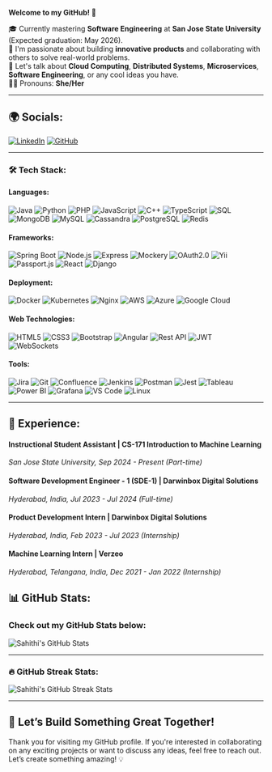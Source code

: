 **Welcome to my GitHub! 👋**

🎓 Currently mastering **Software Engineering** at **San Jose State University** (Expected graduation: May 2026).  
🤝 I'm passionate about building **innovative products** and collaborating with others to solve real-world problems.  
💬 Let's talk about **Cloud Computing**, **Distributed Systems**, **Microservices**, **Software Engineering**, or any cool ideas you have.  
👩‍💻 Pronouns: **She/Her**

---

## 🌍 **Socials:**

[![LinkedIn](https://img.shields.io/badge/LinkedIn-%230077B5?style=flat&logo=linkedin&logoColor=white)](https://www.linkedin.com/in/sahithichikkela/)
[![GitHub](https://img.shields.io/badge/GitHub-%23121011?style=flat&logo=github&logoColor=white)](https://github.com/sahithichikkela)

---

### 🛠️ **Tech Stack:**

#### **Languages:**
![Java](https://img.shields.io/badge/Java-%23E34F26?style=flat&logo=java&logoColor=white)  ![Python](https://img.shields.io/badge/Python-%233776AB?style=flat&logo=python&logoColor=white)  ![PHP](https://img.shields.io/badge/PHP-%23777BB4?style=flat&logo=php&logoColor=white)  ![JavaScript](https://img.shields.io/badge/JavaScript-%23F7DF1E?style=flat&logo=javascript&logoColor=black)  ![C++](https://img.shields.io/badge/C%2B%2B-%2300599C?style=flat&logo=c%2B%2B&logoColor=white)  ![TypeScript](https://img.shields.io/badge/TypeScript-%23007ACC?style=flat&logo=typescript&logoColor=white)  ![SQL](https://img.shields.io/badge/SQL-%23000?style=flat&logo=database&logoColor=white)![MongoDB](https://img.shields.io/badge/MongoDB-%2347A248?style=flat&logo=mongodb&logoColor=white)  ![MySQL](https://img.shields.io/badge/MySQL-%2300f?style=flat&logo=mysql&logoColor=white)  ![Cassandra](https://img.shields.io/badge/Cassandra-%23F8E300?style=flat&logo=apache-cassandra&logoColor=black)  ![PostgreSQL](https://img.shields.io/badge/PostgreSQL-%2331575C?style=flat&logo=postgresql&logoColor=white)  ![Redis](https://img.shields.io/badge/Redis-%23DC382D?style=flat&logo=redis&logoColor=white)

#### **Frameworks:**
![Spring Boot](https://img.shields.io/badge/Spring%20Boot-%236DB33F?style=flat&logo=springboot&logoColor=white)  ![Node.js](https://img.shields.io/badge/Node.js-%23339933?style=flat&logo=node.js&logoColor=white)  ![Express](https://img.shields.io/badge/Express-%23404d59?style=flat&logo=express&logoColor=white)  ![Mockery](https://img.shields.io/badge/Mockery-%2317a1e8?style=flat&logo=mockery&logoColor=white)  ![OAuth2.0](https://img.shields.io/badge/OAuth2.0-%23C13584?style=flat&logo=oauth&logoColor=white)  ![Yii](https://img.shields.io/badge/Yii-%23800000?style=flat&logo=Yii&logoColor=white)  ![Passport.js](https://img.shields.io/badge/Passport.js-%233E8E41?style=flat&logo=passport&logoColor=white)  ![React](https://img.shields.io/badge/React-%2361DAFB?style=flat&logo=react&logoColor=white)  ![Django](https://img.shields.io/badge/Django-%23092E20?style=flat&logo=django&logoColor=white)

#### **Deployment:**
![Docker](https://img.shields.io/badge/Docker-%232496ED?style=flat&logo=docker&logoColor=white)  ![Kubernetes](https://img.shields.io/badge/Kubernetes-%23326CE5?style=flat&logo=kubernetes&logoColor=white)  ![Nginx](https://img.shields.io/badge/Nginx-%23009639?style=flat&logo=nginx&logoColor=white)  ![AWS](https://img.shields.io/badge/AWS-%23232F3E?style=flat&logo=amazon-aws&logoColor=white)  ![Azure](https://img.shields.io/badge/Azure-%2309A0B7?style=flat&logo=microsoft-azure&logoColor=white)  ![Google Cloud](https://img.shields.io/badge/Google%20Cloud-%234285F4?style=flat&logo=google-cloud&logoColor=white)

#### **Web Technologies:**
![HTML5](https://img.shields.io/badge/HTML5-%23E34F26?style=flat&logo=html5&logoColor=white)  ![CSS3](https://img.shields.io/badge/CSS3-%231572B6?style=flat&logo=css3&logoColor=white)  ![Bootstrap](https://img.shields.io/badge/Bootstrap-%23563D7C?style=flat&logo=bootstrap&logoColor=white)  ![Angular](https://img.shields.io/badge/Angular-%23DD0031?style=flat&logo=angular&logoColor=white)  ![Rest API](https://img.shields.io/badge/REST%20API-%23000?style=flat&logo=api&logoColor=white)  ![JWT](https://img.shields.io/badge/JWT-%232D98B9?style=flat&logo=json-web-tokens&logoColor=white)  ![WebSockets](https://img.shields.io/badge/WebSockets-%23F7C50D?style=flat&logo=websockets&logoColor=black)

#### **Tools:**
![Jira](https://img.shields.io/badge/Jira-%230A0FFF?style=flat&logo=jira&logoColor=white)  ![Git](https://img.shields.io/badge/Git-%23F05032?style=flat&logo=git&logoColor=white)  ![Confluence](https://img.shields.io/badge/Confluence-%23166BB5?style=flat&logo=confluence&logoColor=white)  ![Jenkins](https://img.shields.io/badge/Jenkins-%23D24939?style=flat&logo=jenkins&logoColor=white)  ![Postman](https://img.shields.io/badge/Postman-%23FF6C37?style=flat&logo=postman&logoColor=white)  ![Jest](https://img.shields.io/badge/Jest-%23C21325?style=flat&logo=jest&logoColor=white)  ![Tableau](https://img.shields.io/badge/Tableau-%232D6D9A?style=flat&logo=tableau&logoColor=white)  ![Power BI](https://img.shields.io/badge/Power%20BI-%23028C8E?style=flat&logo=power-bi&logoColor=white)  ![Grafana](https://img.shields.io/badge/Grafana-%23F46800?style=flat&logo=grafana&logoColor=white)  ![VS Code](https://img.shields.io/badge/VS%20Code-%23007ACC?style=flat&logo=visual-studio-code&logoColor=white)  ![Linux](https://img.shields.io/badge/Linux-%23FCC624?style=flat&logo=linux&logoColor=black)


---

## 💼 **Experience**:

#### **Instructional Student Assistant | CS-171 Introduction to Machine Learning**  
_San Jose State University, Sep 2024 - Present (Part-time)_

#### **Software Development Engineer - 1 (SDE-1) | Darwinbox Digital Solutions**  
_Hyderabad, India, Jul 2023 - Jul 2024 (Full-time)_

#### **Product Development Intern | Darwinbox Digital Solutions**  
_Hyderabad, India, Feb 2023 - Jul 2023 (Internship)_

#### **Machine Learning Intern | Verzeo**  
_Hyderabad, Telangana, India, Dec 2021 - Jan 2022 (Internship)_

## 📊 **GitHub Stats:**

### Check out my GitHub Stats below:

![Sahithi's GitHub Stats](https://github-readme-stats.vercel.app/api?username=sahithichikkela&show_icons=true&hide_title=true&count_private=true&theme=tokyonight&hide=prs)

---

### 🔥 **GitHub Streak Stats**:

![Sahithi's GitHub Streak Stats](https://github-readme-streak-stats.herokuapp.com/?user=sahithichikkela&theme=tokyonight)

---

## 🚀 **Let’s Build Something Great Together!**

Thank you for visiting my GitHub profile. If you're interested in collaborating on any exciting projects or want to discuss any ideas, feel free to reach out. Let’s create something amazing! 💡

